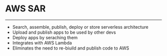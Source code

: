 # AWS SAR
---
- Search, assemble, publish, deploy or store serverless architecture
- Upload and publish apps to be used by other devs
- Deploy apps by seraching them
- Integrates with AWS Lambda
- Eliminates the need to re-biuild and publish code to AWS